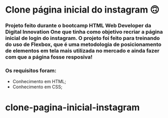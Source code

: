 # Clone página inicial do instagram 🙃

### Projeto feito durante o bootcamp HTML Web Developer da Digital Innovation One que tinha como objetivo recriar a página inicial de login do instagram. O projeto foi feito para treinando do uso de Flexbox, que é uma metodologia de posicionamento de elementos em tela mais utilizada no mercado e ainda fazer com que a página fosse resposiva! 

### Os requisitos foram:
 - Conhecimento em HTML;
 - Conhecimento em CSS;
# clone-pagina-inicial-instagram
